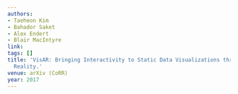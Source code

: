 ```yaml
---
authors:
- Taeheon Kim
- Bahador Saket
- Alex Endert
- Blair MacIntyre
link:
tags: []
title: 'VisAR: Bringing Interactivity to Static Data Visualizations through Augmented
  Reality.'
venue: arXiv (CoRR)
year: 2017
---
```

